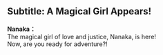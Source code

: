 # 

  
## Subtitle: A Magical Girl Appears!
  
**Nanaka：**  
The magical girl of love and justice, Nanaka, is here!  
Now, are you ready for adventure?!  
